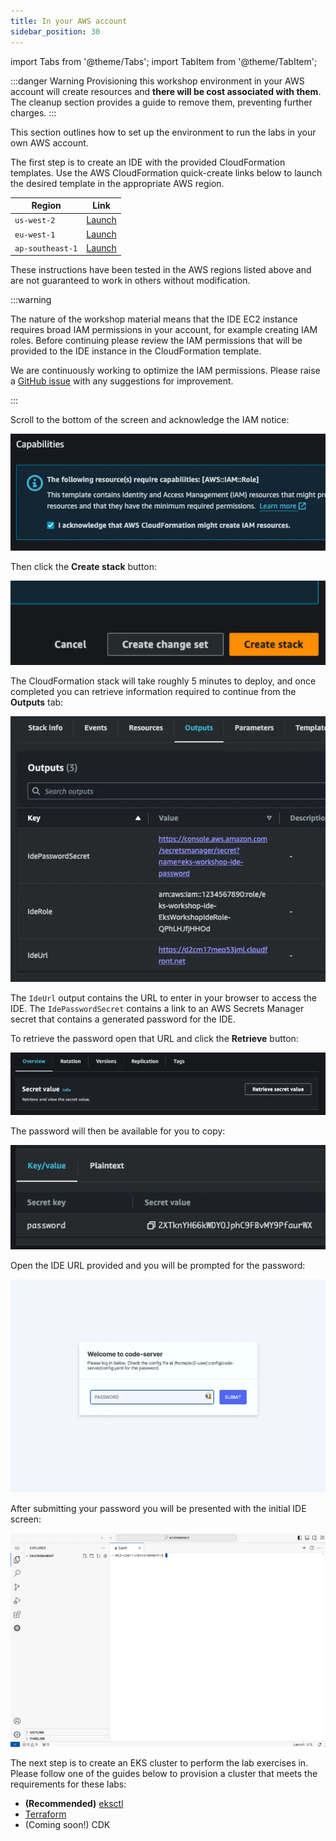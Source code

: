 ```yaml
---
title: In your AWS account
sidebar_position: 30
---
```


import Tabs from '@theme/Tabs';
import TabItem from '@theme/TabItem';

:::danger Warning
Provisioning this workshop environment in your AWS account will create resources and **there will be cost associated with them**. The cleanup section provides a guide to remove them, preventing further charges.
:::

This section outlines how to set up the environment to run the labs in your own AWS account.

The first step is to create an IDE with the provided CloudFormation templates. Use the AWS CloudFormation quick-create links below to launch the desired template in the appropriate AWS region.

| Region           | Link                                                                                                                                                                                                                                                                                                                              |
| ---------------- | --------------------------------------------------------------------------------------------------------------------------------------------------------------------------------------------------------------------------------------------------------------------------------------------------------------------------------- |
| `us-west-2`      | [Launch](https://us-west-2.console.aws.amazon.com/cloudformation/home#/stacks/quickcreate?templateUrl=https://ws-assets-prod-iad-r-pdx-f3b3f9f1a7d6a3d0.s3.us-west-2.amazonaws.com/39146514-f6d5-41cb-86ef-359f9d2f7265/eks-workshop-vscode-cfn.yaml&stackName=eks-workshop-ide&param_RepositoryRef=VAR::MANIFESTS_REF)           |
| `eu-west-1`      | [Launch](https://eu-west-1.console.aws.amazon.com/cloudformation/home#/stacks/quickcreate?templateUrl=https://ws-assets-prod-iad-r-dub-85e3be25bd827406.s3.eu-west-1.amazonaws.com/39146514-f6d5-41cb-86ef-359f9d2f7265/eks-workshop-vscode-cfn.yaml&stackName=eks-workshop-ide&param_RepositoryRef=VAR::MANIFESTS_REF)           |
| `ap-southeast-1` | [Launch](https://ap-southeast-1.console.aws.amazon.com/cloudformation/home#/stacks/quickcreate?templateUrl=https://ws-assets-prod-iad-r-sin-694a125e41645312.s3.ap-southeast-1.amazonaws.com/39146514-f6d5-41cb-86ef-359f9d2f7265/eks-workshop-vscode-cfn.yaml&stackName=eks-workshop-ide&param_RepositoryRef=VAR::MANIFESTS_REF) |

These instructions have been tested in the AWS regions listed above and are not guaranteed to work in others without modification.

:::warning

The nature of the workshop material means that the IDE EC2 instance requires broad IAM permissions in your account, for example creating IAM roles. Before continuing please review the IAM permissions that will be provided to the IDE instance in the CloudFormation template.

We are continuously working to optimize the IAM permissions. Please raise a [GitHub issue](https://github.com/aws-samples/eks-workshop-v2/issues) with any suggestions for improvement.

:::

Scroll to the bottom of the screen and acknowledge the IAM notice:

![acknowledge IAM](./assets/acknowledge-iam.webp)

Then click the **Create stack** button:

![Create Stack](./assets/create-stack.webp)

The CloudFormation stack will take roughly 5 minutes to deploy, and once completed you can retrieve information required to continue from the **Outputs** tab:

![cloudformation outputs](./assets/vscode-outputs.webp)

The `IdeUrl` output contains the URL to enter in your browser to access the IDE. The `IdePasswordSecret` contains a link to an AWS Secrets Manager secret that contains a generated password for the IDE.

To retrieve the password open that URL and click the **Retrieve** button:

![secretsmanager retrieve](./assets/vscode-password-retrieve.webp)

The password will then be available for you to copy:

![password in Secrets Manager](./assets/vscode-password-visible.webp)

Open the IDE URL provided and you will be prompted for the password:

![IDE password prompt](./assets/vscode-password.webp)

After submitting your password you will be presented with the initial IDE screen:

![IDE initial screen](./assets/vscode-splash.webp)

The next step is to create an EKS cluster to perform the lab exercises in. Please follow one of the guides below to provision a cluster that meets the requirements for these labs:

- **(Recommended)** [eksctl](./using-eksctl.md)
- [Terraform](./using-terraform.md)
- (Coming soon!) CDK

